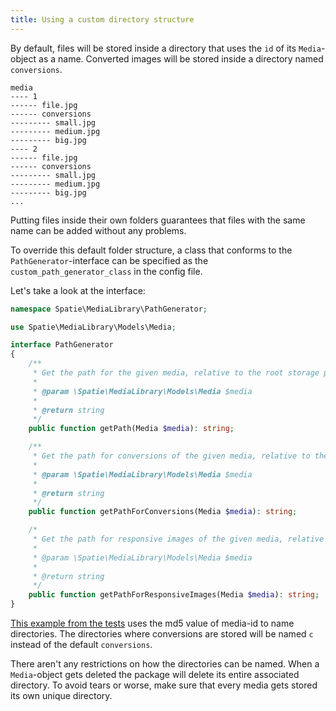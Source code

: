```yaml
---
title: Using a custom directory structure
---
```


By default, files will be stored inside a directory that uses the `id` of its `Media`-object as a name. Converted images will be stored inside a directory named `conversions`.

```
media
---- 1
------ file.jpg
------ conversions
--------- small.jpg
--------- medium.jpg
--------- big.jpg
---- 2
------ file.jpg
------ conversions
--------- small.jpg
--------- medium.jpg
--------- big.jpg
...
```

Putting files inside their own folders guarantees that files with the same name can be added without any problems.

To override this default folder structure, a class that conforms to the `PathGenerator`-interface can be specified as the `custom_path_generator_class` in the config file.

Let's take a look at the interface:

```php
namespace Spatie\MediaLibrary\PathGenerator;

use Spatie\MediaLibrary\Models\Media;

interface PathGenerator
{
    /**
     * Get the path for the given media, relative to the root storage path.
     *
     * @param \Spatie\MediaLibrary\Models\Media $media
     *
     * @return string
     */
    public function getPath(Media $media): string;

    /**
     * Get the path for conversions of the given media, relative to the root storage path.
     *
     * @param \Spatie\MediaLibrary\Models\Media $media
     *
     * @return string
     */
    public function getPathForConversions(Media $media): string;

    /*
     * Get the path for responsive images of the given media, relative to the root storage path.
     *
     * @param \Spatie\MediaLibrary\Models\Media $media
     *
     * @return string
     */
    public function getPathForResponsiveImages(Media $media): string;
}
```

[This example from the tests](https://github.com/spatie/laravel-medialibrary/blob/7.0.0/tests/PathGenerator/CustomPathGenerator.php) uses
the md5 value of media-id to name directories. The directories where conversions are stored will be named `c` instead of the default `conversions`.

There aren't any restrictions on how the directories can be named. When a `Media`-object gets deleted the package will delete its entire associated directory. To avoid tears or worse, make sure that every media gets stored its own unique directory.
